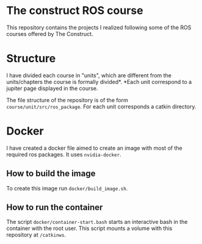 
# The construct ROS course

This repository contains the projects I realized following some of the ROS courses offered by The Construct.

# Structure

I have divided each course in "units", which are different from the units/chapters the course is formally divided*.
*Each unit correspond to a jupiter page displayed in the course.

The file structure of the repository is of the form `course/unit/src/ros_package`.
For each unit corresponds a catkin directory.

# Docker

I have created a docker file aimed to create an image with most of the required ros packages.
It uses `nvidia-docker`.

## How to build the image
To create this image run `docker/build_image.sh`.


## How to run the container
The script `docker/container-start.bash` starts an interactive bash in the container with the root user.
This script mounts a volume with this repository at `/catkinws`.
